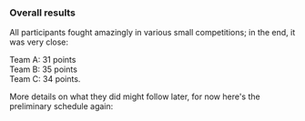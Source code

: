 ### Overall results

All participants fought amazingly in various small competitions; in the end, it was very close:

Team A: 31 points\
Team B: 35 points\
Team C: 34 points.

More details on what they did might follow later, for now here's the preliminary schedule again: